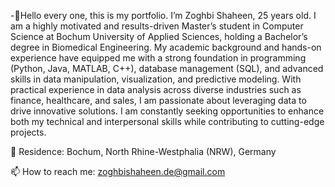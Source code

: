 -👋Hello every one, this is my portfolio. 
I’m Zoghbi Shaheen, 25 years old. 
I am a highly motivated and results-driven Master’s student in Computer Science at Bochum University of Applied Sciences, holding a Bachelor’s degree in Biomedical Engineering. 
My academic background and hands-on experience have equipped me with a strong foundation in programming (Python, Java, MATLAB, C++), database management (SQL), and advanced skills in data manipulation, visualization, and predictive modeling. 
With practical experience in data analysis across diverse industries such as finance, healthcare, and sales, I am passionate about leveraging data to drive innovative solutions. 
I am constantly seeking opportunities to enhance both my technical and interpersonal skills while contributing to cutting-edge projects.

📍 Residence: Bochum, North Rhine-Westphalia (NRW), Germany 

📫 How to reach me: zoghbishaheen.de@gmail.com

<!---
Zoghbi1/Zoghbi1 is a ✨ special ✨ repository because its `README.md` (this file) appears on your GitHub profile.
You can click the Preview link to take a look at your changes.
--->
